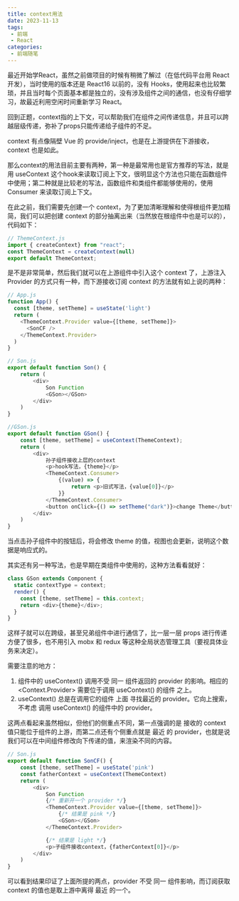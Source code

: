 ```yaml
---
title: context用法
date: 2023-11-13
tags:
 - 前端
 - React
categories: 
 - 前端随笔
---
```


最近开始学React，虽然之前做项目的时候有稍微了解过（在低代码平台用 React 开发），当时使用的版本还是 React16 以前的，没有 Hooks，使用起来也比较繁琐，并且当时每个页面基本都是独立的，没有涉及组件之间的通信，也没有仔细学习，故最近利用空闲时间重新学习 React。

回到正题，context指的上下文，可以帮助我们在组件之间传递信息，并且可以跨越层级传递，弥补了props只能传递给子组件的不足。


context 有点像隔壁 Vue 的 provide/inject，也是在上游提供在下游接收，context 也是如此。

那么context的用法目前主要有两种，第一种是最常用也是官方推荐的写法，就是用 useContext 这个hook来读取订阅上下文，很明显这个方法也只能在函数组件中使用；第二种就是比较老的写法，函数组件和类组件都能够使用的，使用 Consumer 来读取订阅上下文。

在此之前，我们需要先创建一个 context，为了更加清晰理解和使得根组件更加精简，我们可以把创建 context 的部分抽离出来（当然放在根组件中也是可以的），代码如下：
```js
// ThemeContext.js
import { createContext} from "react";
const ThemeContext = createContext(null)
export default ThemeContext;
```
是不是非常简单，然后我们就可以在上游组件中引入这个 context 了，上游注入 Provider 的方式只有一种，而下游接收订阅 context 的方法就有如上说的两种：
```js
// App.js
function App() {
  const [theme, setTheme] = useState('light')
  return (
    <ThemeContext.Provider value={[theme, setTheme]}>
      <SonCF />
    </ThemeContext.Provider>
  )
}

// Son.js
export default function Son() {
    return (
        <div>
            Son Function
            <GSon></GSon>
        </div>
    )
}

//GSon.js
export default function GSon() {
    const [theme, setTheme] = useContext(ThemeContext);
    return (
        <div>
            孙子组件接收上层的context
            <p>hook写法，{theme}</p>
            <ThemeContext.Consumer>
                {(value) => {
                    return <p>旧式写法，{value[0]}</p>
                }}
            </ThemeContext.Consumer>
            <button onClick={() => setTheme("dark")}>change Theme</button>
        </div>
    )
}
```
当点击孙子组件中的按钮后，将会修改 theme 的值，视图也会更新，说明这个数据是响应式的。

其实还有另一种写法，也是早期在类组件中使用的，这种方法看看就好：
```js
class GSon extends Component {
  static contextType = context;
  render() {
    const [theme, setTheme] = this.context;
    return <div>{theme}</div>;
  }
}
```

这样子就可以在跨级，甚至兄弟组件中进行通信了，比一层一层 props 进行传递方便了很多，也不用引入 mobx 和 redux 等这种全局状态管理工具（要视具体业务来决定）。

需要注意的地方：
1. 组件中的 useContext() 调用不受 同一 组件返回的 provider 的影响。相应的 <Context.Provider> 需要位于调用 useContext() 的组件 之上。
2. useContext() 总是在调用它的组件 上面 寻找最近的 provider。它向上搜索， 不考虑 调用 useContext() 的组件中的 provider。
  
这两点看起来虽然相似，但他们的侧重点不同，第一点强调的是 接收的 context 值只能位于组件的上游，而第二点还有个侧重点就是 最近 的 provider，也就是说我们可以在中间组件修改向下传递的值，来渲染不同的内容。
```js
// Son.js
export default function SonCF() {
    const [theme, setTheme] = useState('pink')
    const fatherContext = useContext(ThemeContext) 
    return (
        <div>
            Son Function
            {/* 重新开一个 provider */}
            <ThemeContext.Provider value={[theme, setTheme]}>
                {/* 结果是 pink */}
                <GSon></GSon>
            </ThemeContext.Provider>

            {/* 结果是 light */}
            <p>子组件接收context，{fatherContext[0]}</p>
        </div>
    )
}
```
可以看到结果印证了上面所提的两点，provider 不受 同一 组件影响，而订阅获取 context 的值也是取上游中离得 最近 的一个。